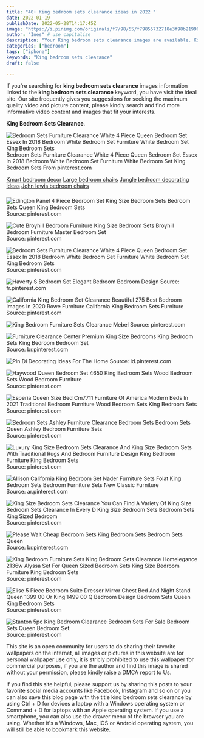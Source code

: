 ```yaml
---
title: "40+ King bedroom sets clearance ideas in 2022 "
date: 2022-01-19
publishDate: 2022-05-28T14:17:45Z
image: "https://i.pinimg.com/originals/f7/98/55/f79855732718e3f98b219900009adaf9.jpg"
author: "Ines" # use capitalize
description: "Your King bedroom sets clearance images are available. King bedroom sets clearance are a topic that is being searched for and liked by netizens now. You can Download the King bedroom sets clearance files here. Find and Download all royalty-free images."
categories: ["bedroom"]
tags: ["iphone"]
keywords: "King bedroom sets clearance"
draft: false

---
```


If you're searching for **king bedroom sets clearance** images information linked to the **king bedroom sets clearance** keyword, you have visit the ideal  site.  Our site frequently  gives you  suggestions  for seeking  the maximum  quality video and picture  content, please kindly search and find more informative video content and images  that fit your interests.

**King Bedroom Sets Clearance**. 

![Bedroom Sets Furniture Clearance White 4 Piece Queen Bedroom Set Essex In 2018 Bedroom White Bedroom Set Furniture White Bedroom Set King Bedroom Sets](https://i.pinimg.com/originals/05/42/37/054237b93c6f492ce601d2b9eb20cb79.jpg "Bedroom Sets Furniture Clearance White 4 Piece Queen Bedroom Set Essex In 2018 Bedroom White Bedroom Set Furniture White Bedroom Set King Bedroom Sets")
Bedroom Sets Furniture Clearance White 4 Piece Queen Bedroom Set Essex In 2018 Bedroom White Bedroom Set Furniture White Bedroom Set King Bedroom Sets From pinterest.com

[Kmart bedroom decor](/kmart-bedroom-decor/)
[Large bedroom chairs](/large-bedroom-chairs/)
[Jungle bedroom decorating ideas](/jungle-bedroom-decorating-ideas/)
[John lewis bedroom chairs](/john-lewis-bedroom-chairs/)



### 

 


![Edington Panel 4 Piece Bedroom Set King Size Bedroom Sets Bedroom Sets Queen King Bedroom Sets](https://i.pinimg.com/originals/e6/ae/82/e6ae827e1afc9540eae710dfb291df4e.jpg "Edington Panel 4 Piece Bedroom Set King Size Bedroom Sets Bedroom Sets Queen King Bedroom Sets")
Source: pinterest.com

 

![Cute Broyhill Bedroom Furniture King Size Bedroom Sets Broyhill Bedroom Furniture Master Bedroom Set](https://i.pinimg.com/originals/c8/02/bd/c802bd314f0e4e5961aaf3966dc0fb42.jpg "Cute Broyhill Bedroom Furniture King Size Bedroom Sets Broyhill Bedroom Furniture Master Bedroom Set")
Source: pinterest.com

 

![Bedroom Sets Furniture Clearance White 4 Piece Queen Bedroom Set Essex In 2018 Bedroom White Bedroom Set Furniture White Bedroom Set King Bedroom Sets](https://i.pinimg.com/originals/05/42/37/054237b93c6f492ce601d2b9eb20cb79.jpg "Bedroom Sets Furniture Clearance White 4 Piece Queen Bedroom Set Essex In 2018 Bedroom White Bedroom Set Furniture White Bedroom Set King Bedroom Sets")
Source: pinterest.com

 

![Haverty S Bedroom Set Elegant Bedroom Bedroom Design](https://i.pinimg.com/originals/d8/21/6a/d8216a6c12ed48775926d49661b4aab3.jpg "Haverty S Bedroom Set Elegant Bedroom Bedroom Design")
Source: fr.pinterest.com

 

![California King Bedroom Set Clearance Beautiful 275 Best Bedroom Images In 2020 Rowe Furniture California King Bedroom Sets Furniture](https://i.pinimg.com/originals/a7/ef/52/a7ef521b1ff30a81df57434e3551569a.jpg "California King Bedroom Set Clearance Beautiful 275 Best Bedroom Images In 2020 Rowe Furniture California King Bedroom Sets Furniture")
Source: pinterest.com

 

![King Bedroom Furniture Sets Clearance Mebel](https://i.pinimg.com/originals/04/6b/78/046b78f9721fbbf7eec1dd987acc0bc8.jpg "King Bedroom Furniture Sets Clearance Mebel")
Source: pinterest.com

 

![Furniture Clearance Center Premium King Size Bedrooms King Bedroom Sets King Bedroom Bedroom Set](https://i.pinimg.com/originals/16/80/2f/16802f0479781e1682ef9142c87e6175.jpg "Furniture Clearance Center Premium King Size Bedrooms King Bedroom Sets King Bedroom Bedroom Set")
Source: br.pinterest.com

 

![Pin Di Decorating Ideas For The Home](https://i.pinimg.com/originals/0f/9c/7c/0f9c7c5bb45d21e012c5a2ed70c84562.jpg "Pin Di Decorating Ideas For The Home")
Source: id.pinterest.com

 

![Haywood Queen Bedroom Set 4650 King Bedroom Sets Wood Bedroom Sets Wood Bedroom Furniture](https://i.pinimg.com/originals/54/58/91/5458910316af1406ac5190428f89b363.jpg "Haywood Queen Bedroom Set 4650 King Bedroom Sets Wood Bedroom Sets Wood Bedroom Furniture")
Source: pinterest.com

 

![Esperia Queen Size Bed Cm7711 Furniture Of America Modern Beds In 2021 Traditional Bedroom Furniture Wood Bedroom Sets King Bedroom Sets](https://i.pinimg.com/originals/05/47/13/05471349997e35f5761764eb0b029457.jpg "Esperia Queen Size Bed Cm7711 Furniture Of America Modern Beds In 2021 Traditional Bedroom Furniture Wood Bedroom Sets King Bedroom Sets")
Source: pinterest.com

 

![Bedroom Sets Ashley Furniture Clearance Bedroom Sets Bedroom Sets Queen Ashley Bedroom Furniture Sets](https://i.pinimg.com/564x/16/e0/86/16e0863c852fe40d607d77f4eb97bf32.jpg "Bedroom Sets Ashley Furniture Clearance Bedroom Sets Bedroom Sets Queen Ashley Bedroom Furniture Sets")
Source: pinterest.com

 

![Luxury King Size Bedroom Sets Clearance And King Size Bedroom Sets With Traditional Rugs And Bedroom Furniture Design King Bedroom Furniture King Bedroom Sets](https://i.pinimg.com/originals/a0/86/97/a08697d66fd24f79b09d77c5cd70d3c4.jpg "Luxury King Size Bedroom Sets Clearance And King Size Bedroom Sets With Traditional Rugs And Bedroom Furniture Design King Bedroom Furniture King Bedroom Sets")
Source: pinterest.com

 

![Allison California King Bedroom Set Nader Furniture Sets Folat King Bedroom Sets Bedroom Furniture Sets New Classic Furniture](https://i.pinimg.com/originals/0a/d4/d0/0ad4d065b3cdf935548cac9c750dce50.jpg "Allison California King Bedroom Set Nader Furniture Sets Folat King Bedroom Sets Bedroom Furniture Sets New Classic Furniture")
Source: ar.pinterest.com

 

![King Size Bedroom Sets Clearance You Can Find A Variety Of King Size Bedroom Sets Clearance In Every D King Size Bedroom Sets Bedroom Sets King Sized Bedroom](https://i.pinimg.com/originals/20/18/54/2018543fbe05487ef665b4897374e2ec.jpg "King Size Bedroom Sets Clearance You Can Find A Variety Of King Size Bedroom Sets Clearance In Every D King Size Bedroom Sets Bedroom Sets King Sized Bedroom")
Source: pinterest.com

 

![Please Wait Cheap Bedroom Sets King Bedroom Sets Bedroom Sets Queen](https://i.pinimg.com/originals/15/4a/18/154a1841e31d2e3cb435e9e75f8447e2.jpg "Please Wait Cheap Bedroom Sets King Bedroom Sets Bedroom Sets Queen")
Source: br.pinterest.com

 

![King Bedroom Furniture Sets King Bedroom Sets Clearance Homelegance 2136w Alyssa Set For Queen Sized Bedroom Sets King Size Bedroom Furniture King Bedroom Sets](https://i.pinimg.com/originals/15/6d/61/156d6140c34fd871b4e000335c13c2f1.jpg "King Bedroom Furniture Sets King Bedroom Sets Clearance Homelegance 2136w Alyssa Set For Queen Sized Bedroom Sets King Size Bedroom Furniture King Bedroom Sets")
Source: pinterest.com

 

![Elise 5 Piece Bedroom Suite Dresser Mirror Chest Bed And Night Stand Queen 1399 00 Or King 1499 00 Q Bedroom Design Bedroom Sets Queen King Bedroom Sets](https://i.pinimg.com/originals/7a/14/4a/7a144a7a9becbebce6f782ed43d40377.jpg "Elise 5 Piece Bedroom Suite Dresser Mirror Chest Bed And Night Stand Queen 1399 00 Or King 1499 00 Q Bedroom Design Bedroom Sets Queen King Bedroom Sets")
Source: pinterest.com

 

![Stanton 5pc King Bedroom Clearance Bedroom Sets For Sale Bedroom Sets Queen Bedroom Set](https://i.pinimg.com/originals/f7/98/55/f79855732718e3f98b219900009adaf9.jpg "Stanton 5pc King Bedroom Clearance Bedroom Sets For Sale Bedroom Sets Queen Bedroom Set")
Source: pinterest.com

 

This site is an open community for users to do sharing their favorite wallpapers on the internet, all images or pictures in this website are for personal wallpaper use only, it is stricly prohibited to use this wallpaper for commercial purposes, if you are the author and find this image is shared without your permission, please kindly raise a DMCA report to Us.

If you find this site helpful, please support us by sharing this posts to your favorite social media accounts like Facebook, Instagram and so on or you can also save this blog page with the title king bedroom sets clearance by using Ctrl + D for devices a laptop with a Windows operating system or Command + D for laptops with an Apple operating system. If you use a smartphone, you can also use the drawer menu of the browser you are using. Whether it's a Windows, Mac, iOS or Android operating system, you will still be able to bookmark this website.
